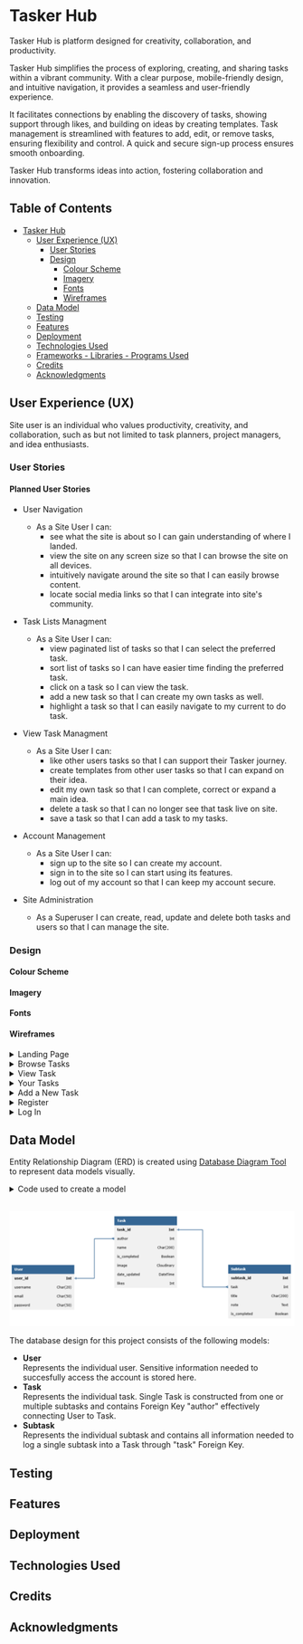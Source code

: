 # Tasker Hub

Tasker Hub is platform designed for creativity, collaboration, and productivity.

Tasker Hub simplifies the process of exploring, creating, and sharing tasks within a vibrant community. With a clear purpose, mobile-friendly design, and intuitive navigation, it provides a seamless and user-friendly experience.

It facilitates connections by enabling the discovery of tasks, showing support through likes, and building on ideas by creating templates. Task management is streamlined with features to add, edit, or remove tasks, ensuring flexibility and control. A quick and secure sign-up process ensures smooth onboarding.

Tasker Hub transforms ideas into action, fostering collaboration and innovation.


## Table of Contents

- [Tasker Hub](#tasker-hub)
  * [User Experience (UX)](#user-experience-ux)
    + [User Stories](#user-stories)
    + [Design](#design)
      - [Colour Scheme](#colour-scheme)
      - [Imagery](#imagery)
      - [Fonts](#fonts)
      - [Wireframes](#wireframes)
  * [Data Model](#data-model)
  * [Testing](#testing)
  * [Features](#features)
  * [Deployment](#deployment)
  * [Technologies Used](#technologies-used)
  * [Frameworks - Libraries - Programs Used](#frameworks---libraries---programs-used)
  * [Credits](#credits)
  * [Acknowledgments](#acknowledgments)

## User Experience (UX)

Site user is an individual who values productivity, creativity, and collaboration, such as but not limited to task planners, project managers, and idea enthusiasts. 


### User Stories

#### Planned User Stories
- User Navigation
    - As a Site User I can:
        - see what the site is about so I can gain understanding of where I landed.
        - view the site on any screen size so that I can browse the site on all devices.
        - intuitively navigate around the site so that I can easily browse content.
        - locate social media links so that I can integrate into site's community.

- Task Lists Managment
    - As a Site User I can:
        - view paginated list of tasks so that I can select the preferred task. 
        - sort list of tasks so I can have easier time finding the preferred task.
        - click on a task so I can view the task.
        - add a new task so that I can create my own tasks as well.
        - highlight a task so that I can easily navigate to my current to do task.

- View Task Managment
    - As a Site User I can:
        - like other users tasks so that I can support their Tasker journey.
        - create templates from other user tasks so that I can expand on their idea.
        - edit my own task so that I can complete, correct or expand a main idea.
        - delete a task so that I can no longer see that task live on site.
        - save a task so that I can add a task to my tasks.

- Account Management
    - As a Site User I can:
        - sign up to the site so I can create my account.
        - sign in to the site so I can start using its features.
        - log out of my account so that I can keep my account secure.

- Site Administration
    - As a Superuser I can create, read, update and delete both tasks and users so that I can manage the site.


### Design


#### Colour Scheme

#### Imagery

#### Fonts

#### Wireframes
<details>

 <summary>Landing Page</summary>

![Landing Page](docs/wireframes/landing_page.png)
</details>
<details>

 <summary>Browse Tasks</summary>

![Browse Tasks](docs/wireframes//browse_tasks.png)
</details>
<details>

 <summary>View Task</summary>

![View Task](docs/wireframes/view_task.png)
</details>
<details>

 <summary>Your Tasks</summary>

![Your Tasks](docs/wireframes/your_tasks.png)
</details>
<details>

 <summary>Add a New Task</summary>

![Add a New Task](docs/wireframes/add_new_task.png)
</details>
<details>

 <summary>Register</summary>

![Register](docs/wireframes/register.png)
</details>
<details>

 <summary>Log In</summary>

![Log In](docs/wireframes/log_in.png)
</details>

## Data Model

Entity Relationship Diagram (ERD) is created using [Database Diagram Tool](https://databasediagram.com/) to represent data models visually.

<details>

 <summary>Code used to create a model</summary>

```
User
-
user_id Int PK
username Char(20)
email Char(50)
password Char(50)


Task
-
task_id Int PK
author Int FK > User.user_id
name Char(200)
is_completed Boolean
image Cloudinary
date_updated DateTime
likes Int

Subtask
-
subtask_id Int PK
task Int FK > Task.task_id
title Char(200)
note Text
is_completed Boolean
```
</details><br>

![Entity Relationship Diagram ](docs/img/erd.png)

The database design for this project consists of the following models:

- **User** <br>
Represents the individual user. Sensitive information needed to succesfully access the account is stored here.
- **Task** <br>
Represents the individual task. Single Task is constructed from one or multiple subtasks and contains Foreign Key "author" effectively connecting User to Task. 
- **Subtask** <br>
Represents the individual subtask and contains all information needed to log a single subtask into a Task through "task" Foreign Key.


## Testing


## Features


## Deployment


## Technologies Used


## Credits


## Acknowledgments


